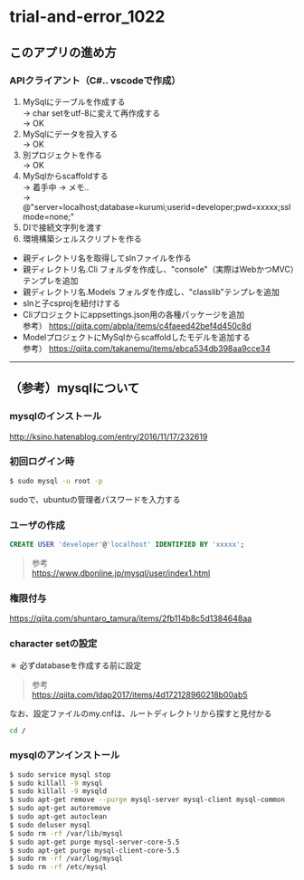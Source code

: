 # trial-and-error_1022
## このアプリの進め方
### APIクライアント（C#.. vscodeで作成）
1. MySqlにテーブルを作成する  
-> char setをutf-8に変えて再作成する  
-> OK
1. MySqlにデータを投入する  
-> OK
1. 別プロジェクトを作る  
-> OK
1. MySqlからscaffoldする  
-> 着手中
-> メモ..  
-> @"server=localhost;database=kurumi;userid=developer;pwd=xxxxx;sslmode=none;"
1. DIで接続文字列を渡す
1. 環境構築シェルスクリプトを作る  
  - 親ディレクトリ名を取得してslnファイルを作る
  - 親ディレクトリ名.Cli フォルダを作成し、"console"（実際はWebかつMVC）テンプレを追加
  - 親ディレクトリ名.Models フォルダを作成し、"classlib"テンプレを追加
  - slnと子csprojを紐付けする
  - Cliプロジェクトにappsettings.json用の各種パッケージを追加  
  参考） https://qiita.com/abpla/items/c4faeed42bef4d450c8d
  - ModelプロジェクトにMySqlからscaffoldしたモデルを追加する  
  参考） https://qiita.com/takanemu/items/ebca534db398aa9cce34
---
## （参考）mysqlについて
### mysqlのインストール
http://ksino.hatenablog.com/entry/2016/11/17/232619
### 初回ログイン時
```bash
$ sudo mysql -u root -p
```
sudoで、ubuntuの管理者パスワードを入力する
### ユーザの作成
```sql
CREATE USER 'developer'@'localhost' IDENTIFIED BY 'xxxxx';
```
> 参考  
> https://www.dbonline.jp/mysql/user/index1.html

### 権限付与
https://qiita.com/shuntaro_tamura/items/2fb114b8c5d1384648aa  
### character setの設定
＊ 必ずdatabaseを作成する前に設定
> 参考  
> https://qiita.com/ldap2017/items/4d172128960218b00ab5

なお、設定ファイルのmy.cnfは、ルートディレクトリから探すと見付かる
```bash
cd /
```
### mysqlのアンインストール
```bash
$ sudo service mysql stop
$ sudo killall -9 mysql
$ sudo killall -9 mysqld
$ sudo apt-get remove --purge mysql-server mysql-client mysql-common
$ sudo apt-get autoremove
$ sudo apt-get autoclean
$ sudo deluser mysql
$ sudo rm -rf /var/lib/mysql
$ sudo apt-get purge mysql-server-core-5.5
$ sudo apt-get purge mysql-client-core-5.5
$ sudo rm -rf /var/log/mysql
$ sudo rm -rf /etc/mysql
```
